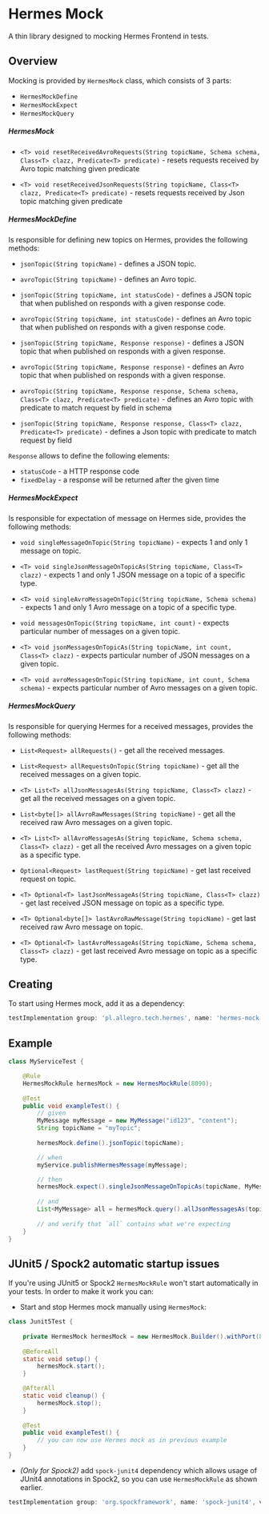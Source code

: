 # Hermes Mock

A thin library designed to mocking Hermes Frontend in tests.

## Overview

Mocking is provided by `HermesMock` class, which consists of 3 parts:
- `HermesMockDefine` 
- `HermesMockExpect`
- `HermesMockQuery`

##### HermesMock

- `<T> void resetReceivedAvroRequests(String topicName, Schema schema, Class<T> clazz, Predicate<T> predicate)` - resets requests received by Avro topic matching given predicate

- `<T> void resetReceivedJsonRequests(String topicName, Class<T> clazz, Predicate<T> predicate)` - resets requests received by Json topic matching given predicate


##### HermesMockDefine

Is responsible for defining new topics on Hermes, provides the following methods:

- `jsonTopic(String topicName)` - defines a JSON topic.

- `avroTopic(String topicName)` - defines an Avro topic.

- `jsonTopic(String topicName, int statusCode)` - defines a JSON topic that when published on responds
with a given response code.

- `avroTopic(String topicName, int statusCode)` - defines an Avro topic that when published on responds
with a given response code.

- `jsonTopic(String topicName, Response response)` - defines a JSON topic that when published on responds
  with a given response.

- `avroTopic(String topicName, Response response)` - defines an Avro topic that when published on responds
  with a given response.
- `avroTopic(String topicName, Response response, Schema schema, Class<T> clazz, Predicate<T> predicate)` - defines an 
Avro topic with predicate to match request by field in schema
- `jsonTopic(String topicName, Response response, Class<T> clazz, Predicate<T> predicate)` - defines a
 Json topic with predicate to match request by field

`Response` allows to define the following elements:
- `statusCode` - a HTTP response code
- `fixedDelay` - a response will be returned after the given time

##### HermesMockExpect

Is responsible for expectation of message on Hermes side, provides the following methods:
 
- `void singleMessageOnTopic(String topicName)` - expects 1 and only 1 message on topic.

- `<T> void singleJsonMessageOnTopicAs(String topicName, Class<T> clazz)` - expects 1 and only 1 JSON message on a topic
of a specific type.

- `<T> void singleAvroMessageOnTopic(String topicName, Schema schema)` - expects 1 and only 1 Avro message on a topic 
of a specific type.

- `void messagesOnTopic(String topicName, int count)` - expects particular number of messages on a given topic.

- `<T> void jsonMessagesOnTopicAs(String topicName, int count, Class<T> clazz)` - expects particular number of
JSON messages on a given topic.

- `<T> void avroMessagesOnTopic(String topicName, int count, Schema schema)` - expects particular number of
Avro messages on a given topic.

##### HermesMockQuery

Is responsible for querying Hermes for a received messages, provides the following methods: 

- `List<Request> allRequests()` - get all the received messages.

- `List<Request> allRequestsOnTopic(String topicName)` - get all the received messages on a given topic.

- `<T> List<T> allJsonMessagesAs(String topicName, Class<T> clazz)` - get all the received messages on a given topic.

- `List<byte[]> allAvroRawMessages(String topicName)` - get all the received raw Avro messages on a given topic.

- `<T> List<T> allAvroMessagesAs(String topicName, Schema schema, Class<T> clazz)` - get all the received Avro messages
on a given topic as a specific type.

- `Optional<Request> lastRequest(String topicName)` - get last received request on topic.

- `<T> Optional<T> lastJsonMessageAs(String topicName, Class<T> clazz)` - get last received JSON message on topic
as a specific type.

- `<T> Optional<byte[]> lastAvroRawMessage(String topicName)` - get last received raw Avro message on topic.

- `<T> Optional<T> lastAvroMessageAs(String topicName, Schema schema, Class<T> clazz)` - get last received Avro message
 on topic as a specific type.

## Creating

To start using Hermes mock, add it as a dependency:

```groovy
testImplementation group: 'pl.allegro.tech.hermes', name: 'hermes-mock', version: versions.hermes
```

## Example

```java
class MyServiceTest {

    @Rule
    HermesMockRule hermesMock = new HermesMockRule(8090);
    
    @Test
    public void exampleTest() {
        // given
        MyMessage myMessage = new MyMessage("id123", "content");
        String topicName = "myTopic";
        
        hermesMock.define().jsonTopic(topicName);

        // when
        myService.publishHermesMessage(myMessage);

        // then
        hermesMock.expect().singleJsonMessageOnTopicAs(topicName, MyMessage.class);
        
        // and
        List<MyMessage> all = hermesMock.query().allJsonMessagesAs(topicName, MyMessage.class);
        
        // and verify that `all` contains what we're expecting 
    }
}
```

## JUnit5 / Spock2 automatic startup issues

If you're using JUnit5 or Spock2 `HermesMockRule` won't start automatically in your tests. In order to make it work you 
can:

- Start and stop Hermes mock manually using `HermesMock`:
```java
class Junit5Test {
    
    private HermesMock hermesMock = new HermesMock.Builder().withPort(8090).build();
    
    @BeforeAll
    static void setup() {
        hermesMock.start();
    }

    @AfterAll
    static void cleanup() {
        hermesMock.stop();
    }
    
    @Test
    public void exampleTest() {
        // you can now use Hermes mock as in previous example
    }
}
```

- *(Only for Spock2)* add `spock-junit4` dependency which allows usage of JUnit4 annotations in Spock2, so you can use
`HermesMockRule` as shown earlier.

```groovy
testImplementation group: 'org.spockframework', name: 'spock-junit4', version: versions.spock
```
